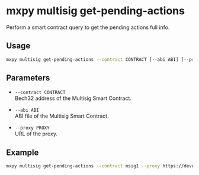 # mxpy multisig get-pending-actions

Perform a smart contract query to get the pending actions full info.

## Usage

```bash
mxpy multisig get-pending-actions --contract CONTRACT [--abi ABI] [--proxy PROXY]
```

## Parameters

- `--contract CONTRACT`  
  Bech32 address of the Multisig Smart Contract.

- `--abi ABI`  
  ABI file of the Multisig Smart Contract.

- `--proxy PROXY`  
  URL of the proxy.

## Example

```bash
mxpy multisig get-pending-actions --contract msig1 --proxy https://devnet-gateway.multiversx.com
